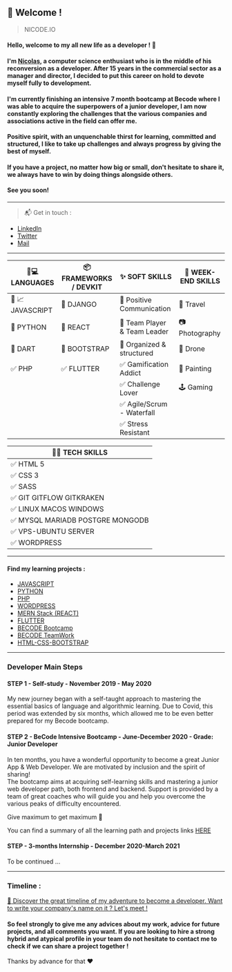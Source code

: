 ## :loudspeaker: Welcome !
> NICODE.IO

#### Hello, welcome to my all new life as a developer ! 👋 

#### I'm [Nicolas](https://www.linkedin.com/in/nicolas-denoel/), a computer science enthusiast who is in the middle of his reconversion as a developer. After 15 years in the commercial sector as a manager and director, I decided to put this career on hold to devote myself fully to development.  
#### I'm currently finishing an intensive 7 month bootcamp at Becode where I was able to acquire the superpowers of a junior developer, I am now constantly exploring the challenges that the various companies and associations active in the field can offer me.  
#### Positive spirit, with an unquenchable thirst for learning, committed and structured, I like to take up challenges and always progress by giving the best of myself. 
#### If you have a project, no matter how big or small, don't hesitate to share it, we always have to win by doing things alongside others.  

#### See you soon!  

---

> :mailbox_with_mail: Get in touch :
- [LinkedIn](linkedin.com/in/nicolas-denoel)
- [Twitter](https://twitter.com/Nicode_IO)
- [Mail](mailto:info@nicode.io) 

--- 

| :iphone::computer: LANGUAGES                            |  :package: FRAMEWORKS / DEVKIT           |  :sparkles: SOFT SKILLS                        |  :deciduous_tree: WEEK-END SKILLS |
|---------------------------------------------------------|------------------------------------------|------------------------------------------------|-----------------------------------|
| :1st_place_medal: :chart_with_upwards_trend: JAVASCRIPT |:1st_place_medal: DJANGO                  | :1st_place_medal: Positive Communication       | :sunrise_over_mountains: Travel   |
| :2nd_place_medal: PYTHON                                |:2nd_place_medal: REACT                   | :2nd_place_medal: Team Player & Team Leader    | :camera: Photography              |
| :3rd_place_medal: DART                                  |:3rd_place_medal: BOOTSTRAP               | :3rd_place_medal: Organized & structured       | :helicopter: Drone                |
| :white_check_mark: PHP                                  |:white_check_mark: FLUTTER                | :white_check_mark: Gamification Addict         | :art: Painting                    |
|                                                         |                                          | :white_check_mark: Challenge Lover             | :joystick: Gaming                 |
|                                                         |                                          | :white_check_mark: Agile/Scrum - Waterfall     |                                   |
|                                                         |                                          | :white_check_mark: Stress Resistant            |                                   |
    
| :man_technologist: TECH SKILLS                          |
|---------------------------------------------------------|
| :white_check_mark: HTML 5                               |
| :white_check_mark: CSS 3                                |
| :white_check_mark: SASS                                 |
| :white_check_mark: GIT GITFLOW GITKRAKEN                |
| :white_check_mark: LINUX MACOS WINDOWS                  |
| :white_check_mark: MYSQL MARIADB POSTGRE MONGODB        |
| :white_check_mark: VPS-UBUNTU SERVER                    |
| :white_check_mark: WORDPRESS                            |

---

#### Find my learning projects :

- [JAVASCRIPT](https://github.com/Javascripter-Nicode)
- [PYTHON](https://github.com/Pythonizer-Nicode)
- [PHP](https://github.com/php-nicode)
- [WORDPRESS](https://github.com/Wordpress-Nicode)
- [MERN Stack (REACT)](https://github.com/MERN-Nicode)
- [FLUTTER](https://github.com/Flutter-Nicode)
- [BECODE Bootcamp](https://github.com/nicode-io/Becode-Learning)
- [BECODE TeamWork](https://github.com/Becode-TeamWork) 
- [HTML-CSS-BOOTSTRAP](https://github.com/html-css-nicode)

---

### Developer Main Steps

#### STEP 1 - Self-study - November 2019 - May 2020

My new journey began with a self-taught approach to mastering the essential basics of language and algorithmic learning.
Due to Covid, this period was extended by six months, which allowed me to be even better prepared for my Becode bootcamp.

#### STEP 2 - **BeCode** Intensive Bootcamp - June-December 2020 - Grade: Junior Developer

In ten months, you have a wonderful opportunity to become a great Junior App & Web Developer. 
We are motivated by inclusion and the spirit of sharing!   
The bootcamp aims at acquiring self-learning skills and mastering a junior web developer path, both frontend and backend. 
Support is provided by a team of great coaches who will guide you and help you overcome the various peaks of difficulty encountered.

Give maximum to get maximum :rocket:

You can find a summary of all the learning path and projects links [HERE](https://github.com/nicode-io/Becode-Learning)

#### STEP - 3-months Internship - December 2020-March 2021 

To be continued ... 

---

### Timeline : 
[:calendar: Discover the great timeline of my adventure to become a developer. Want to write your company's name on it ? Let's meet !](https://timelines.gitkraken.com/timeline/2e12cc334eb0406b84bf7a6339e666c4?range=2020-05-26_2020-06-27)  

#### So feel strongly to give me any advices about my work, advice for future projects, and all comments you want. If you are looking to hire a strong hybrid and atypical profile in your team do not hesitate to contact me to check if we can share a project together !  

Thanks by advance for that :heart:  


 
